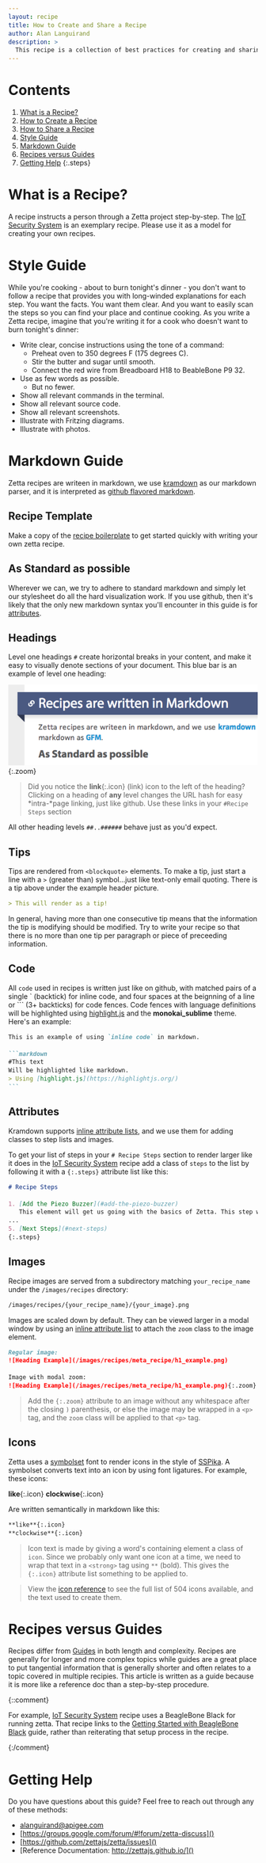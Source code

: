 ```yaml
---
layout: recipe
title: How to Create and Share a Recipe
author: Alan Languirand
description: >
  This recipe is a collection of best practices for creating and sharing Zetta recipes.
---
```


# Contents

1. [What is a Recipe?](#what-is-a-recipe)
1. [How to Create a Recipe](#how-to-create-a-recipe)
1. [How to Share a Recipe](#how-to-share-a-recipe)
1. [Style Guide](#style-guide)
1. [Markdown Guide](#markdown-guide)
1. [Recipes versus Guides](#recipes-versus-guides)
1. [Getting Help](#getting-help)
{:.steps}

# What is a Recipe?

A recipe instructs a person through a Zetta project step-by-step. The [IoT Security System](/recipes/2014/09/18/IoT-Security-System.html) is an exemplary recipe. Please use it as a model for creating your own recipes.

# Style Guide

While you're cooking - about to burn tonight's dinner - you don't want to follow a recipe that provides you with long-winded explanations for each step. You want the facts. You want them clear. And you want to easily scan the steps so you can find your place and continue cooking. As you write a Zetta recipe, imagine that you're writing it for a cook who doesn't want to burn tonight's dinner:

* Write clear, concise instructions using the tone of a command:
  * Preheat oven to 350 degrees F (175 degrees C).
  * Stir the butter and sugar until smooth.
  * Connect the red wire from Breadboard H18 to BeableBone P9 32.
* Use as few words as possible.
  * But no fewer.
* Show all relevant commands in the terminal.
* Show all relevant source code.
* Show all relevant screenshots.
* Illustrate with Fritzing diagrams.
* Illustrate with photos.

# Markdown Guide
  
Zetta recipes are writeen in markdown, we use [kramdown](http://kramdown.gettalong.org/) as our markdown parser, and it is interpreted as [github flavored markdown](https://help.github.com/articles/github-flavored-markdown). 

## Recipe Template

Make a copy of the [recipe boilerplate](https://gist.githubusercontent.com/alanguir/92386e8b46101609e17d/raw/recipe.md) to get started quickly with writing your own zetta recipe. 


## As Standard as possible

Wherever we can, we try to adhere to standard markdown and simply let our stylesheet do all the hard visualization work. If you use github, then it's likely that the only new markdown syntax you'll encounter in this guide is for [attributes](#attributes). 

## Headings

Level one headings `#` create horizontal breaks in your content, and make it easy to visually denote sections of your document. This blue bar is an example of level one heading: 

![Heading Example](/images/recipes/meta_recipe/h1_example.png){:.zoom}

> Did you notice the **link**{:.icon} (link) icon to the left of the heading? Clicking on a heading of **any** level changes the URL hash for easy *intra-*page linking, just like github. Use these links in your `#Recipe Steps` section

All other heading levels `##..######` behave just as you'd expect.

## Tips

Tips are rendered from `<blockquote>` elements. To make a tip, just start a line with a `>` (greater than) symbol...just like text-only email quoting. There is a tip above under the example header picture. 

```markdown
> This will render as a tip!
```

In general, having more than one consecutive tip means that the information the tip is modifying should be modified. Try to write your recipe so that there is no more than one tip per paragraph or piece of preceeding information. 

## Code

All `code` used in recipes is written just like on github, with matched pairs of a single ` (backtick) for inline code, and four spaces at the beignning of a line or ``` (3+ backticks) for code fences. Code fences with language definitions will be highlighted using [highlight.js](https://highlightjs.org/) and the **monokai_sublime** theme. Here's an example:

`````markdown
This is an example of using `inline code` in markdown. 

```markdown
#This text 
Will be highlighted like markdown.
> Using [highlight.js](https://highlightjs.org/)
```
`````

## Attributes

Kramdown supports [inline attribute lists](http://kramdown.gettalong.org/syntax.html#inline-attribute-lists), and we use them for adding classes to step lists and images.

To get your list of steps in your `# Recipe Steps` section to render larger like it does in the [IoT Security System](/recipes/2014/09/18/IoT-Security-System.html#recipe-steps) recipe add a class of `steps` to the list by following it with a `{:.steps}` attribute list like this: 

``` markdown
# Recipe Steps 
   
1. [Add the Piezo Buzzer](#add-the-piezo-buzzer)
   This element will get us going with the basics of Zetta. This step will have us dealing with `npm` and `drivers`.
...
5. [Next Steps](#next-steps)
{:.steps}

```

## Images

Recipe images are served from a subdirectory matching `your_recipe_name` under the `/images/recipes` directory:

```bash
/images/recipes/{your_recipe_name}/{your_image}.png
```

Images are scaled down by default. They can be viewed larger in a modal window by using an [inline attribute list](http://kramdown.gettalong.org/syntax.html#inline-attribute-lists) to attach the `zoom` class to the image element. 

```markdown
Regular image:
![Heading Example](/images/recipes/meta_recipe/h1_example.png)

Image with modal zoom: 
![Heading Example](/images/recipes/meta_recipe/h1_example.png){:.zoom}
```

> Add the `{:.zoom}` attribute to an image without any whitespace after the closing `)` parenthesis, or else the image may be wrapped in a `<p>` tag, and the `zoom` class will be applied to that `<p>` tag. 

## Icons

Zetta uses a [symbolset](https://symbolset.com/) font to render icons in the style of [SSPika](https://symbolset.com/icons/pika). A symbolset converts text into an icon by using font ligatures. For example, these icons: 

**like**{:.icon} **clockwise**{:.icon}

Are written semantically in markdown like this: 

```markdown
**like**{:.icon}
**clockwise**{:.icon}
```

> Icon text is made by giving a word's containing element a class of `icon`. Since we probably only want one icon at a time, we need to wrap that text in a `<strong>` tag using `**` (bold). This gives the `{:.icon}` attribute list something to be applied to. 

> View the [icon reference](http://styleguide.thenextweb.com/ss-pika/documentation.html) to see the full list of 504 icons available, and the text used to create them.  

# Recipes versus Guides

Recipes differ from [Guides](/guides) in both length and complexity. Recipes are generally for longer and more complex topics while guides are a great place to put tangential information that is generally shorter and often relates to a topic covered in multiple recipies. This article is written as a guide because it is more like a reference doc than a step-by-step procedure. 

{::comment}

For example, [IoT Security System](/recipes/2014/09/18/IoT-Security-System.html) recipe uses a BeagleBone Black for running zetta. That recipe links to the [Getting Started with BeagleBone Black](/guides/url.html) guide, rather than reiterating that setup process in the recipe. 

{:/comment}

# Getting Help

Do you have questions about this guide? Feel free to reach out through any of these methods:

* alanguirand@apigee.com
* [https://groups.google.com/forum/#!forum/zetta-discuss]()
* [https://github.com/zettajs/zetta/issues]()
* [Reference Documentation: http://zettajs.github.io/]()
